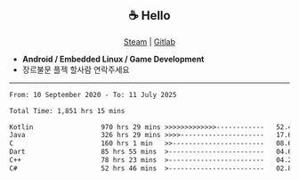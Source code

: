 <h2 align="center"> ☕ Hello </h2>

<p align="center">
  <a href="https://steamcommunity.com/id/Niforances/">Steam</a> |
  <a href="https://gitlab.com/niforances">Gitlab</a>
</p>

 - **Android / Embedded Linux / Game Development**
 - 장르불문 플젝 할사람 연락주세요

------

<!--START_SECTION:waka-->

```txt
From: 10 September 2020 - To: 11 July 2025

Total Time: 1,851 hrs 15 mins

Kotlin                 970 hrs 29 mins >>>>>>>>>>>>>------------   52.42 %
Java                   326 hrs 29 mins >>>>---------------------   17.64 %
C                      160 hrs 1 min   >>-----------------------   08.64 %
Dart                   85 hrs 55 mins  >------------------------   04.64 %
C++                    78 hrs 23 mins  >------------------------   04.23 %
C#                     52 hrs 46 mins  >------------------------   02.85 %
```

<!--END_SECTION:waka-->
